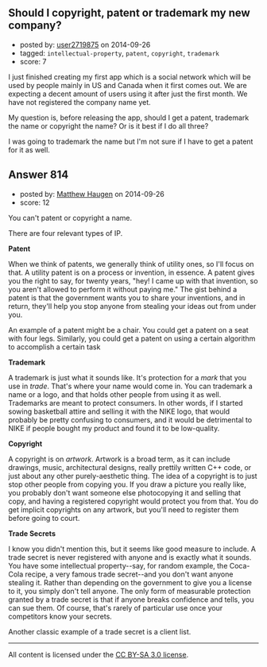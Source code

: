 ## Should I copyright, patent or trademark my new company?

- posted by: [user2719875](https://stackexchange.com/users/3222898/user2719875) on 2014-09-26
- tagged: `intellectual-property`, `patent`, `copyright`, `trademark`
- score: 7

I just finished creating my first app which is a social network which will be used by people mainly in US and Canada when it first comes out. We are expecting a decent amount of users using it after just the first month. We have not registered the company name yet.

My question is, before releasing the app, should I get a patent, trademark the name or copyright the name? Or is it best if I do all three?

I was going to trademark the name but I'm not sure if I have to get a patent for it as well.


## Answer 814

- posted by: [Matthew Haugen](https://stackexchange.com/users/1325646/matthew-haugen) on 2014-09-26
- score: 12

You can't patent or copyright a name.

There are four relevant types of IP.

**Patent**

When we think of patents, we generally think of utility ones, so I'll focus on that. A utility patent is on a process or invention, in essence. A patent gives you the right to say, for twenty years, "hey! I came up with that invention, so you aren't allowed to perform it without paying me." The gist behind a patent is that the government wants you to share your inventions, and in return, they'll help you stop anyone from stealing your ideas out from under you.

An example of a patent might be a chair. You could get a patent on a seat with four legs. Similarly, you could get a patent on using a certain algorithm to accomplish a certain task

**Trademark**

A trademark is just what it sounds like. It's protection for a *mark* that you use in *trade*. That's where your name would come in. You can trademark a name or a logo, and that holds other people from using it as well. Trademarks are meant to protect consumers. In other words, if I started sowing basketball attire and selling it with the NIKE logo, that would probably be pretty confusing to consumers, and it would be detrimental to NIKE if people bought my product and found it to be low-quality.

**Copyright**

A copyright is on *artwork*. Artwork is a broad term, as it can include drawings, music, architectural designs, really prettily written C++ code, or just about any other purely-aesthetic thing. The idea of a copyright is to just stop other people from copying you. If you draw a picture you really like, you probably don't want someone else photocopying it and selling that copy, and having a registered copyright would protect you from that. You do get implicit copyrights on any artwork, but you'll need to register them before going to court.

**Trade Secrets**

I know you didn't mention this, but it seems like good measure to include. A trade secret is never registered with anyone and is exactly what it sounds. You have some intellectual property--say, for random example, the Coca-Cola recipe, a very famous trade secret--and you don't want anyone stealing it. Rather than depending on the government to give you a license to it, you simply don't tell anyone. The only form of measurable protection granted by a trade secret is that if anyone breaks confidence and tells, you can sue them. Of course, that's rarely of particular use once your competitors know your secrets.

Another classic example of a trade secret is a client list.



---

All content is licensed under the [CC BY-SA 3.0 license](https://creativecommons.org/licenses/by-sa/3.0/).
